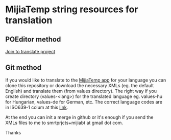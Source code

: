 # MijiaTemp string resources for translation

## POEditor method
[Join to translate project](https://poeditor.com/join/project/aBfzBj2DX6
)

## Git method

If you would like to translate to the [MijiaTemp app](https://play.google.com/store/apps/details?id=com.smrtprjcts.mijiabt) for your language you can clone this repository or download the necessary XMLs (eg. the default English) and translate them (from values directory). 
The right way if you create directory (values-\<lang\>) for the translated language eg. values-hu for Hungarian, values-de for German, etc.
The correct language codes are in ISO639-1 colum at this [link](http://www.loc.gov/standards/iso639-2/php/code_list.php).
  
At the end you can init a merge in github or it's enough if you send the XMLs files to me to smrtprjcts+mijiabt at gmail dot com.

Thanks



